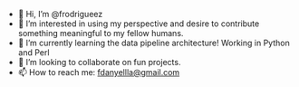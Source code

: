- 👋 Hi, I’m @frodrigueez
- 👀 I’m interested in using my perspective and desire to contribute something meaningful to my fellow humans.
- 🌱 I’m currently learning the data pipeline architecture! Working in Python and Perl
- 💞️ I’m looking to collaborate on fun projects.
- 📫 How to reach me: fdanyellla@gmail.com

<!---
frodrigueez/frodrigueez is a ✨ special ✨ repository because its `README.md` (this file) appears on your GitHub profile.
You can click the Preview link to take a look at your changes.
--->
